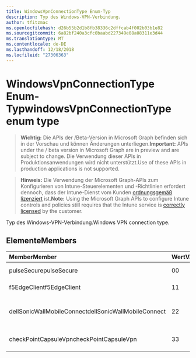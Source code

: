 ```yaml
---
title: WindowsVpnConnectionType Enum-Typ
description: Typ des Windows-VPN-Verbindung.
author: tfitzmac
ms.openlocfilehash: d26b55b2d1b8fb38336c2dffcab4f002b03b1e82
ms.sourcegitcommit: 6a82bf240a3cfc0baabd227349e08a08311e3d44
ms.translationtype: MT
ms.contentlocale: de-DE
ms.lasthandoff: 12/18/2018
ms.locfileid: "27306363"
---
```

# <a name="windowsvpnconnectiontype-enum-type"></a><span data-ttu-id="42d79-103">WindowsVpnConnectionType Enum-Typ</span><span class="sxs-lookup"><span data-stu-id="42d79-103">windowsVpnConnectionType enum type</span></span>

> <span data-ttu-id="42d79-104">**Wichtig:** Die APIs der /Beta-Version in Microsoft Graph befinden sich in der Vorschau und können Änderungen unterliegen.</span><span class="sxs-lookup"><span data-stu-id="42d79-104">**Important:** APIs under the / beta version in Microsoft Graph are in preview and are subject to change.</span></span> <span data-ttu-id="42d79-105">Die Verwendung dieser APIs in Produktionsanwendungen wird nicht unterstützt.</span><span class="sxs-lookup"><span data-stu-id="42d79-105">Use of these APIs in production applications is not supported.</span></span>

> <span data-ttu-id="42d79-106">**Hinweis:** Die Verwendung der Microsoft Graph-APIs zum Konfigurieren von Intune-Steuerelementen und -Richtlinien erfordert dennoch, dass der Intune-Dienst vom Kunden [ordnungsgemäß lizenziert](https://go.microsoft.com/fwlink/?linkid=839381) ist.</span><span class="sxs-lookup"><span data-stu-id="42d79-106">**Note:** Using the Microsoft Graph APIs to configure Intune controls and policies still requires that the Intune service is [correctly licensed](https://go.microsoft.com/fwlink/?linkid=839381) by the customer.</span></span>

<span data-ttu-id="42d79-107">Typ des Windows-VPN-Verbindung.</span><span class="sxs-lookup"><span data-stu-id="42d79-107">Windows VPN connection type.</span></span>
## <a name="members"></a><span data-ttu-id="42d79-108">Elemente</span><span class="sxs-lookup"><span data-stu-id="42d79-108">Members</span></span>
|<span data-ttu-id="42d79-109">Member</span><span class="sxs-lookup"><span data-stu-id="42d79-109">Member</span></span>|<span data-ttu-id="42d79-110">Wert</span><span class="sxs-lookup"><span data-stu-id="42d79-110">Value</span></span>|<span data-ttu-id="42d79-111">Beschreibung</span><span class="sxs-lookup"><span data-stu-id="42d79-111">Description</span></span>|
|:---|:---|:---|
|<span data-ttu-id="42d79-112">pulseSecure</span><span class="sxs-lookup"><span data-stu-id="42d79-112">pulseSecure</span></span>|<span data-ttu-id="42d79-113">0</span><span class="sxs-lookup"><span data-stu-id="42d79-113">0</span></span>|<span data-ttu-id="42d79-114">Pulse sichern.</span><span class="sxs-lookup"><span data-stu-id="42d79-114">Pulse Secure.</span></span>|
|<span data-ttu-id="42d79-115">f5EdgeClient</span><span class="sxs-lookup"><span data-stu-id="42d79-115">f5EdgeClient</span></span>|<span data-ttu-id="42d79-116">1</span><span class="sxs-lookup"><span data-stu-id="42d79-116">1</span></span>|<span data-ttu-id="42d79-117">F5-Edge-Client.</span><span class="sxs-lookup"><span data-stu-id="42d79-117">F5 Edge Client.</span></span>|
|<span data-ttu-id="42d79-118">dellSonicWallMobileConnect</span><span class="sxs-lookup"><span data-stu-id="42d79-118">dellSonicWallMobileConnect</span></span>|<span data-ttu-id="42d79-119">2</span><span class="sxs-lookup"><span data-stu-id="42d79-119">2</span></span>|<span data-ttu-id="42d79-120">Dell SonicWALL Mobile Verbindung.</span><span class="sxs-lookup"><span data-stu-id="42d79-120">Dell SonicWALL Mobile Connection.</span></span>|
|<span data-ttu-id="42d79-121">checkPointCapsuleVpn</span><span class="sxs-lookup"><span data-stu-id="42d79-121">checkPointCapsuleVpn</span></span>|<span data-ttu-id="42d79-122">3</span><span class="sxs-lookup"><span data-stu-id="42d79-122">3</span></span>|<span data-ttu-id="42d79-123">Überprüfen Sie Punkt "Kapseln" VPN.</span><span class="sxs-lookup"><span data-stu-id="42d79-123">Check Point Capsule VPN.</span></span>|





